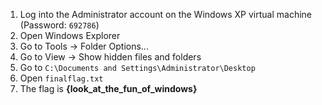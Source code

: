 1. Log into the Administrator account on the Windows XP virtual machine (Password: `692786`)
2. Open Windows Explorer
3. Go to Tools -> Folder Options...
4. Go to View -> Show hidden files and folders
5. Go to `C:\Documents and Settings\Administrator\Desktop`
6. Open `finalflag.txt`
7. The flag is **{look_at_the_fun_of_windows}**
